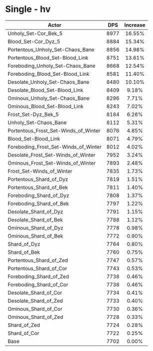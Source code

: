 # Single - hv
| Actor | DPS | Increase |
|---|:---:|:---:|
|Unholy_Set-Cor_Bek_5|8977|16.55%|
|Blood_Set-Cor_Dyz_5|8884|15.34%|
|Portentous_Unholy_Set-Chaos_Bane|8856|14.98%|
|Portentous_Blood_Set-Blood_Link|8751|13.61%|
|Foreboding_Unholy_Set-Chaos_Bane|8668|12.54%|
|Foreboding_Blood_Set-Blood_Link|8581|11.40%|
|Desolate_Unholy_Set-Chaos_Bane|8480|10.10%|
|Desolate_Blood_Set-Blood_Link|8409|9.18%|
|Ominous_Unholy_Set-Chaos_Bane|8296|7.71%|
|Ominous_Blood_Set-Blood_Link|8243|7.02%|
|Frost_Set-Dyz_Bek_5|8184|6.26%|
|Unholy_Set-Chaos_Bane|8112|5.31%|
|Portentous_Frost_Set-Winds_of_Winter|8076|4.85%|
|Blood_Set-Blood_Link|8071|4.79%|
|Foreboding_Frost_Set-Winds_of_Winter|8012|4.02%|
|Desolate_Frost_Set-Winds_of_Winter|7952|3.24%|
|Ominous_Frost_Set-Winds_of_Winter|7893|2.48%|
|Frost_Set-Winds_of_Winter|7835|1.73%|
|Portentous_Shard_of_Dyz|7819|1.51%|
|Portentous_Shard_of_Bek|7811|1.40%|
|Foreboding_Shard_of_Dyz|7808|1.37%|
|Foreboding_Shard_of_Bek|7797|1.22%|
|Desolate_Shard_of_Dyz|7791|1.15%|
|Desolate_Shard_of_Bek|7788|1.12%|
|Ominous_Shard_of_Dyz|7778|0.98%|
|Ominous_Shard_of_Bek|7772|0.90%|
|Shard_of_Dyz|7764|0.80%|
|Shard_of_Bek|7760|0.75%|
|Portentous_Shard_of_Zed|7747|0.57%|
|Portentous_Shard_of_Cor|7743|0.53%|
|Foreboding_Shard_of_Zed|7738|0.46%|
|Foreboding_Shard_of_Cor|7738|0.46%|
|Desolate_Shard_of_Cor|7734|0.41%|
|Desolate_Shard_of_Zed|7733|0.40%|
|Ominous_Shard_of_Cor|7730|0.36%|
|Ominous_Shard_of_Zed|7728|0.33%|
|Shard_of_Zed|7724|0.28%|
|Shard_of_Cor|7722|0.25%|
|Base|7702|0.00%|

